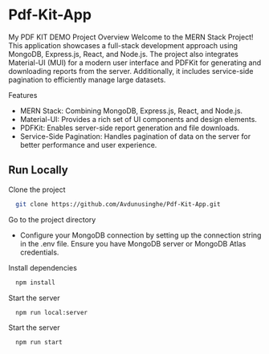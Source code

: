 # Pdf-Kit-App

My PDF KIT DEMO Project
Overview
Welcome to the MERN Stack Project! This application showcases a full-stack development approach using MongoDB, Express.js, React, and Node.js. The project also integrates Material-UI (MUI) for a modern user interface and PDFKit for generating and downloading reports from the server. Additionally, it includes service-side pagination to efficiently manage large datasets.

Features

- MERN Stack: Combining MongoDB, Express.js, React, and Node.js.
- Material-UI: Provides a rich set of UI components and design elements.
- PDFKit: Enables server-side report generation and file downloads.
- Service-Side Pagination: Handles pagination of data on the server for better performance and user experience.

## Run Locally

Clone the project

```bash
  git clone https://github.com/Avdunusinghe/Pdf-Kit-App.git
```

Go to the project directory

- Configure your MongoDB connection by setting up the connection string in the .env file. Ensure you have MongoDB server or MongoDB Atlas credentials.

Install dependencies

```bash
  npm install
```

Start the server

```bash
  npm run local:server
```

Start the server

```bash
  npm run start
```
